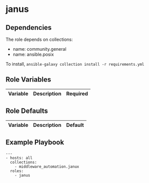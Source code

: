 janus
=====


Dependencies
------------

The role depends on collections:
  - name: community.general
  - name: ansible.posix

To install, `ansible-galaxy collection install -r requirements.yml`


<!--start argument_specs-->

Role Variables
--------------

| Variable | Description | Required |
|:---------|:------------|:---------|


Role Defaults
-------------

| Variable | Description | Default |
|:---------|:------------|:--------|

<!--end argument_specs-->


Example Playbook
----------------
```
---
- hosts: all
  collections:
    - middleware_automation.janux
  roles:
    - janus
```
